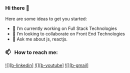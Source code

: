 ### Hi there 👋

<!--
**shubhamagarwal/shubhamagarwal** is a ✨ _special_ ✨ repository because its `README.md` (this file) appears on your GitHub profile.
-->

Here are some ideas to get you started:

- 🔭 I’m currently working on Full Stack Technologies
- 👯 I’m looking to collaborate on Front End Technologies
- 💬 Ask me about js, reactjs.



### 📫 &nbsp; How to reach me: 
[![][b-linkedin]]([https://www.linkedin.com/in/shubham-agarwal-921b4b19/])
[![][b-youtube]]([https://www.youtube.com/channel/UCJKJTVeQKSmvSUA4kOxZCPg])
[![][b-gmail]](mailto:shubham150@gmail.com)
